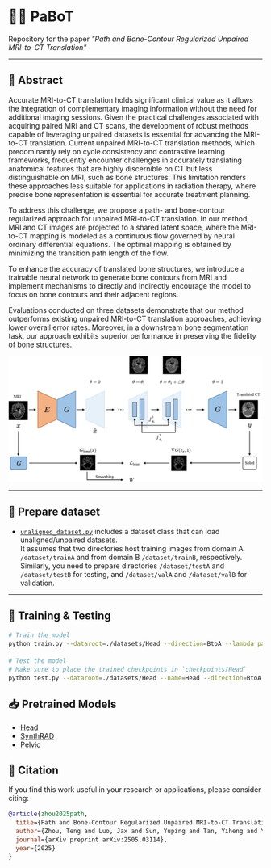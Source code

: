 # 🧠🦴 PaBoT
Repository for the paper *"Path and Bone-Contour Regularized Unpaired MRI-to-CT Translation"*

---

## 📝 Abstract  
Accurate MRI-to-CT translation holds significant clinical value as it allows the integration of complementary imaging information without the need for additional imaging sessions. Given the practical challenges associated with acquiring paired MRI and CT scans, the development of robust methods capable of leveraging unpaired datasets is essential for advancing the MRI-to-CT translation. Current unpaired MRI-to-CT translation methods, which predominantly rely on cycle consistency and contrastive learning frameworks, frequently encounter challenges in accurately translating anatomical features that are highly discernible on CT but less distinguishable on MRI, such as bone structures. This limitation renders these approaches less suitable for applications in radiation therapy, where precise bone representation is essential for accurate treatment planning.  

To address this challenge, we propose a path- and bone-contour regularized approach for unpaired MRI-to-CT translation. In our method, MRI and CT images are projected to a shared latent space, where the MRI-to-CT mapping is modeled as a continuous flow governed by neural ordinary differential equations. The optimal mapping is obtained by minimizing the transition path length of the flow.  

To enhance the accuracy of translated bone structures, we introduce a trainable neural network to generate bone contours from MRI and implement mechanisms to directly and indirectly encourage the model to focus on bone contours and their adjacent regions.  

Evaluations conducted on three datasets demonstrate that our method outperforms existing unpaired MRI-to-CT translation approaches, achieving lower overall error rates. Moreover, in a downstream bone segmentation task, our approach exhibits superior performance in preserving the fidelity of bone structures.

<p align="center">
  <img src="imgs/net.jpg" width="600"/>
</p>

---

## 📂 Prepare dataset  
- [`unaligned_dataset.py`](data/unaligned_dataset.py) includes a dataset class that can load unaligned/unpaired datasets.  
It assumes that two directories host training images from domain A `/dataset/trainA` and from domain B `/dataset/trainB`, respectively.  
Similarly, you need to prepare directories `/dataset/testA` and `/dataset/testB` for testing, and `/dataset/valA` and `/dataset/valB` for validation.


---

## 🚀 Training & Testing

```bash
# Train the model
python train.py --dataroot=./datasets/Head --direction=BtoA --lambda_path=0.1 --tag=PaBoT

# Test the model
# Make sure to place the trained checkpoints in `checkpoints/Head`
python test.py --dataroot=./datasets/Head --name=Head --direction=BtoA --num_test 2250 --epoch 100
```

## 📥 Pretrained Models

- [Head](https://drive.google.com/drive/folders/1O7Ke4BHM1PpnEV9WPhxqO39803tAuMiG?usp=drive_link)
- [SynthRAD](https://drive.google.com/drive/folders/1O7Ke4BHM1PpnEV9WPhxqO39803tAuMiG?usp=drive_link)
- [Pelvic](https://drive.google.com/drive/folders/1O7Ke4BHM1PpnEV9WPhxqO39803tAuMiG?usp=drive_link)

## 📌 Citation



If you find this work useful in your research or applications, please consider citing:

```bibtex
@article{zhou2025path,
  title={Path and Bone-Contour Regularized Unpaired MRI-to-CT Translation},
  author={Zhou, Teng and Luo, Jax and Sun, Yuping and Tan, Yiheng and Yao, Shun and Haouchine, Nazim and Raymond, Scott},
  journal={arXiv preprint arXiv:2505.03114},
  year={2025}
}
```
